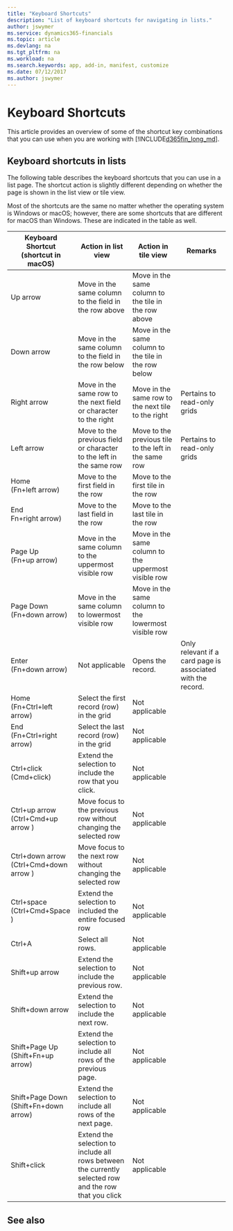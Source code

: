 ```yaml
---
title: "Keyboard Shortcuts"
description: "List of keyboard shortcuts for navigating in lists."
author: jswymer
ms.service: dynamics365-financials
ms.topic: article
ms.devlang: na
ms.tgt_pltfrm: na
ms.workload: na
ms.search.keywords: app, add-in, manifest, customize
ms.date: 07/12/2017
ms.author: jswymer
---
```


# Keyboard Shortcuts
This article provides an overview of some of the shortcut key combinations that you can use when you are working with [!INCLUDE[d365fin_long_md](includes/d365fin_long_md.md)].

## Keyboard shortcuts in lists

The following table describes the keyboard shortcuts that you can use in a list page. The shortcut action is slightly different depending on whether the page is shown in the list view or tile view.

Most of the shortcuts are the same no matter whether the operating system is Windows or macOS; however, there are some shortcuts that are different for macOS than Windows. These are indicated in the table as well.


|Keyboard Shortcut<br />(shortcut in macOS)| Action in list view |Action in tile view |Remarks|
|-----------------|-------|-------|-------|
|Up arrow|Move in the same column to the field in the row above | Move in the same column to the tile in the row above  |  | 
|Down arrow|Move in the same column to the field in the row below |Move in the same column to the tile in the row below | |
|Right arrow|Move in the same row to the next field or character to the right | Move in the same row to the next tile to the right |Pertains to read-only grids|
|Left arrow|Move to the previous field or character to the left in the same row| Move to the previous tile to the left in the same row |Pertains to read-only grids|
|Home<br />(Fn+left arrow)|Move to the first field in the row|Move to the first tile in the row||
|End<br />Fn+right arrow)|Move to the last field in the row|Move to the last tile in the row||
|Page Up<br />(Fn+up arrow)|Move in the same column to the uppermost visible row|Move in the same column to the uppermost visible row||
|Page Down<br />(Fn+down arrow)|Move in the same column to lowermost visible row|Move in the same column to the lowermost visible row||
|Enter<br />(Fn+down arrow)|Not applicable|Opens the record.| Only relevant if a card page is associated with the record.|
|Home<br />(Fn+Ctrl+left arrow)|Select the first record (row) in the grid|Not applicable||
|End<br />(Fn+Ctrl+right arrow)|Select the last record (row) in the grid|Not applicable||
|Ctrl+click<br />(Cmd+click)|Extend the selection to include the row that you click.|Not applicable||
|Ctrl+up arrow<br />(Ctrl+Cmd+up arrow )|Move focus to the previous row without changing the selected row|Not applicable||
|Ctrl+down arrow<br />(Ctrl+Cmd+down arrow )|Move focus to the next row without changing the selected row|Not applicable||
|Ctrl+space<br />(Ctrl+Cmd+Space )|Extend the selection to included the entire focused row|Not applicable||
|Ctrl+A|Select all rows.|Not applicable||
|Shift+up arrow|Extend the selection to include the previous row.|Not applicable||
|Shift+down arrow|Extend the selection to include the next row.|Not applicable||
|Shift+Page Up<br />(Shift+Fn+up arrow)|Extend the selection to include all rows of the previous page.|Not applicable||
|Shift+Page Down<br />(Shift+Fn+down arrow)|Extend the selection to include all rows of the next page.|Not applicable||
|Shift+click|Extend the selection to include all rows between the currently selected row and the row that you click|Not applicable||

<!--
## Keyboard shortcuts in list (shown as tiles) 

The following table describes the keyboard shortcuts that you can use in a list page when the page is shown as a tiles.


|Keyboard Shortcut<br />(shortcut in osX)| Action|Remarks|
|-----------------|-------|-------|
|Up arrow|Move to the tile above in the same column|  |   
|Down arrow|Move to the tile below in the same column|  | 
|Right arrow|Move to the next tile in the same row| | 
|Left arrow|Move to the previous tile in the same row | |
|Home<br />(Fn+left arrow)|Move to the first tile in the row|
|End<br />Fn+right arrow)|Move to the last tile in the row|
|Page Up<br />(Fn+up arrow)|Move up in the same column to the uppermost visible row|
|Page Down<br />(Fn+down arrow)|Move down in the same column to the lowermost visible row|
|Enter<br />(Fn+down arrow)|Opens the record (when a card page is available).|
-->

## See also
